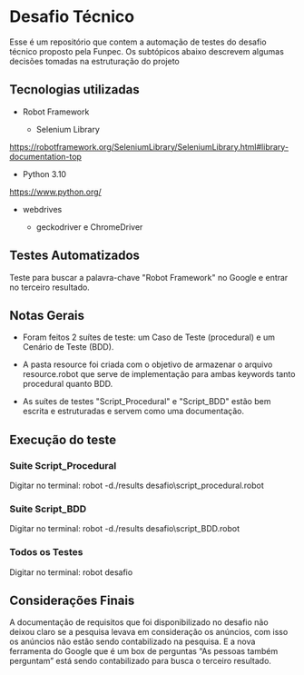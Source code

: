 
# Desafio Técnico

Esse é um repositório que contem a automação de testes do desafio técnico proposto pela Funpec. Os subtópicos abaixo descrevem algumas decisões tomadas na estruturação do projeto

## Tecnologias utilizadas

-  Robot Framework

   -  Selenium Library

https://robotframework.org/SeleniumLibrary/SeleniumLibrary.html#library-documentation-top

- Python  3.10

https://www.python.org/

- webdrives

  - geckodriver e ChromeDriver

## Testes Automatizados

Teste para buscar a palavra-chave "Robot Framework" no Google e entrar no terceiro resultado.

## Notas Gerais

-  Foram feitos 2 suítes de teste: um Caso de Teste (procedural) e um Cenário de Teste (BDD).

-  A pasta resource foi criada com o objetivo de armazenar o arquivo resource.robot que serve de implementação para ambas keywords tanto procedural quanto BDD.

-  As suítes de testes "Script_Procedural" e "Script_BDD" estão bem escrita e estruturadas e servem como uma documentação.

## Execução do teste

### Suite Script_Procedural

Digitar no terminal: robot -d./results desafio\script_procedural.robot

### Suite Script_BDD

Digitar no terminal: robot -d./results desafio\script_BDD.robot

### Todos os Testes

Digitar no terminal: robot desafio

## Considerações Finais

A documentação de requisitos que foi disponibilizado no desafio não deixou claro se a pesquisa levava em consideração os anúncios, com isso os anúncios não estão sendo contabilizado na pesquisa. E a nova ferramenta do Google que é um box de perguntas “As pessoas também perguntam” está sendo contabilizado para busca o terceiro resultado.
